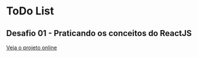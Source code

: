 # ToDo List

## Desafio 01 - Praticando os conceitos do ReactJS

<a target="_blank" href="https://todo-morikawa77.vercel.app">Veja o projeto online</a>